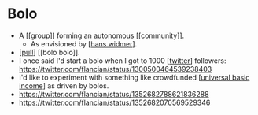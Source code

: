 # Bolo

- A [[group]] forming an autonomous [[community]].
  - As envisioned by [[hans widmer]].
- [[pull]] [[bolo bolo]].
- I once said I'd start a bolo when I got to 1000 [[twitter]] followers: https://twitter.com/flancian/status/1300500464539238403
- I'd like to experiment with something like crowdfunded [[universal basic income]] as driven by bolos.
- https://twitter.com/flancian/status/1352682788621836288
- https://twitter.com/flancian/status/1352682070569529346

[//begin]: # "Autogenerated link references for markdown compatibility"
[hans widmer]: hans-widmer "Hans Widmer"
[pull]: pull "Pull"
[twitter]: twitter "Twitter"
[universal basic income]: universal-basic-income "Universal Basic Income"
[//end]: # "Autogenerated link references"
